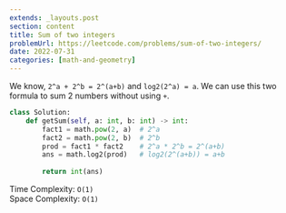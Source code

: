 ```yaml
---
extends: _layouts.post
section: content
title: Sum of two integers
problemUrl: https://leetcode.com/problems/sum-of-two-integers/
date: 2022-07-31
categories: [math-and-geometry]
---
```


We know, `2^a + 2^b = 2^(a+b)` and `log2(2^a) = a`. We can use this two formula to sum 2 numbers without using `+`. 

```python
class Solution:
    def getSum(self, a: int, b: int) -> int:
        fact1 = math.pow(2, a)  # 2^a
        fact2 = math.pow(2, b)  # 2^b
        prod = fact1 * fact2    # 2^a * 2^b = 2^(a+b)
        ans = math.log2(prod)   # log2(2^(a+b)) = a+b
        
        return int(ans)
```

Time Complexity: `O(1)` <br/>
Space Complexity: `O(1)`